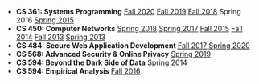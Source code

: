* **CS 361: Systems Programming** [Fall 2020][361-f20] [Fall 2019][361-f19] [Fall 2018][361-f18] Spring 2016 [Spring 2015][361-s15] 
* **CS 450: Computer Networks** [Spring 2018][450-s18] [Spring 2017][450-s17] [Fall 2015][450-f15] [Fall 2014][450-f14] [Fall 2013][450-f13] [Spring 2013][450-s13]
* **CS 484: Secure Web Application Development** <abbr title="Prior to Summer 2020 this course was offered under a temporary number of CS 491 or CS 494.">[Fall 2017][swad-f17] [Spring 2020][swad-s20]</abbr>
* **CS 568: Advanced Security & Online Privacy** <abbr title="In Spring 2019, CS 568 was offered as CS 594.">[Spring 2019][568-s19]</abbr>
* **CS 594: Beyond the Dark Side of Data** [Spring 2014][594-s14]
* **CS 594: Empirical Analysis** [Fall 2016][594-f16]

[361-f20]: cs361/f20/
[swad-s20]: swad/s20/
[568-s19]: https://piazza.com/class/jqy7g7qn2pc7gw
[swad-f17]: swad/f17/
[594-f16]: cs594/f16/
[361-s16]: cs361/s16/
[361-s15]: cs361/s15/
[450-f15]: cs450/f15/
[450-f14]: cs450/f14/
[450-f13]: cs450/f13/
[450-s13]: https://www.cs.uic.edu/bin/view/CS450/WebHome
[594-s14]: cs594/s14/
[450-s17]: cs450/s17/
[450-s18]: cs450/s18/
[361-f18]: cs361/f18/
[361-f19]: cs361/f19/
